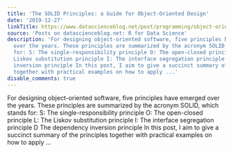 ```yaml
---
title: 'The SOLID Principles: a Guide for Object-Oriented Design'
date: '2019-12-27'
linkTitle: https://www.datascienceblog.net/post/programming/object-oriented-design-solid-principles/
source: 'Posts on datascienceblog.net: R for Data Science'
description: 'For designing object-oriented software, five principles have emerged
  over the years. These principles are summarized by the acronym SOLID, which stands
  for: S: The single-responsibility principle O: The open-closed principle L: The
  Liskov substitution principle I: The interface segregation principle D The dependency
  inversion principle In this post, I aim to give a succinct summary of the principles
  together with practical examples on how to apply ...'
disable_comments: true
---
```

For designing object-oriented software, five principles have emerged over the years. These principles are summarized by the acronym SOLID, which stands for: S: The single-responsibility principle O: The open-closed principle L: The Liskov substitution principle I: The interface segregation principle D The dependency inversion principle In this post, I aim to give a succinct summary of the principles together with practical examples on how to apply ...